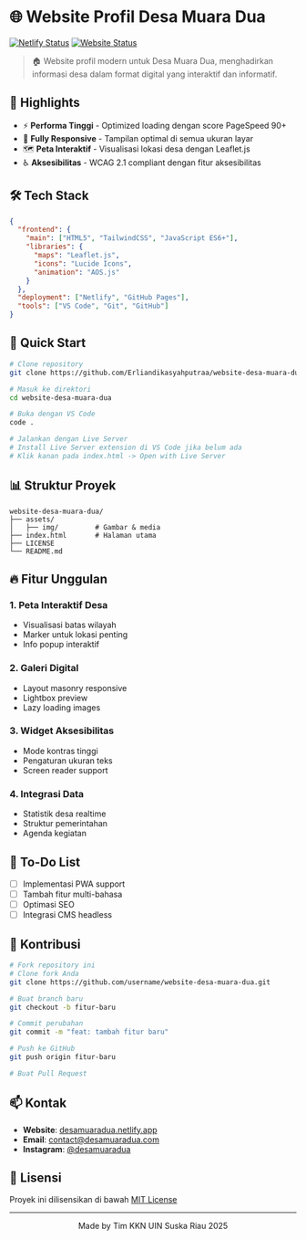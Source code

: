 # 🌐 Website Profil Desa Muara Dua
[![Netlify Status](https://api.netlify.com/api/v1/badges/93d03939-06fe-4a49-b702-edcd77b31a51/deploy-status)](https://desamuaradua.netlify.app)
[![Website Status](https://img.shields.io/website?url=https://desamuaradua.netlify.app&style=flat-square)](https://desamuaradua.netlify.app)

> 🏠 Website profil modern untuk Desa Muara Dua, menghadirkan informasi desa dalam format digital yang interaktif dan informatif.

## 🌟 Highlights

- ⚡ **Performa Tinggi** - Optimized loading dengan score PageSpeed 90+
- 📱 **Fully Responsive** - Tampilan optimal di semua ukuran layar
- 🗺️ **Peta Interaktif** - Visualisasi lokasi desa dengan Leaflet.js
- ♿ **Aksesibilitas** - WCAG 2.1 compliant dengan fitur aksesibilitas

## 🛠️ Tech Stack

```json
{
  "frontend": {
    "main": ["HTML5", "TailwindCSS", "JavaScript ES6+"],
    "libraries": {
      "maps": "Leaflet.js",
      "icons": "Lucide Icons",
      "animation": "AOS.js"
    }
  },
  "deployment": ["Netlify", "GitHub Pages"],
  "tools": ["VS Code", "Git", "GitHub"]
}
```

## 🚀 Quick Start

```bash
# Clone repository
git clone https://github.com/Erliandikasyahputraa/website-desa-muara-dua.git

# Masuk ke direktori
cd website-desa-muara-dua

# Buka dengan VS Code
code .

# Jalankan dengan Live Server
# Install Live Server extension di VS Code jika belum ada
# Klik kanan pada index.html -> Open with Live Server
```

## 📊 Struktur Proyek

```plaintext
website-desa-muara-dua/
├── assets/
│   ├── img/         # Gambar & media
├── index.html       # Halaman utama
├── LICENSE         
└── README.md
```

## 🔥 Fitur Unggulan

### 1. Peta Interaktif Desa
- Visualisasi batas wilayah
- Marker untuk lokasi penting
- Info popup interaktif

### 2. Galeri Digital
- Layout masonry responsive
- Lightbox preview
- Lazy loading images

### 3. Widget Aksesibilitas
- Mode kontras tinggi
- Pengaturan ukuran teks
- Screen reader support

### 4. Integrasi Data
- Statistik desa realtime
- Struktur pemerintahan
- Agenda kegiatan

## 📝 To-Do List

- [ ] Implementasi PWA support
- [ ] Tambah fitur multi-bahasa
- [ ] Optimasi SEO
- [ ] Integrasi CMS headless

## 🤝 Kontribusi

```bash
# Fork repository ini
# Clone fork Anda
git clone https://github.com/username/website-desa-muara-dua.git

# Buat branch baru
git checkout -b fitur-baru

# Commit perubahan
git commit -m "feat: tambah fitur baru"

# Push ke GitHub
git push origin fitur-baru

# Buat Pull Request
```

## 📫 Kontak

- **Website**: [desamuaradua.netlify.app](https://desamuaradua.netlify.app)
- **Email**: [contact@desamuaradua.com](mailto:contact@desamuaradua.com)
- **Instagram**: [@desamuaradua](https://instagram.com/desamuaradua)

## 📜 Lisensi

Proyek ini dilisensikan di bawah [MIT License](LICENSE)

---

<p align="center">Made by Tim KKN UIN Suska Riau 2025</p>